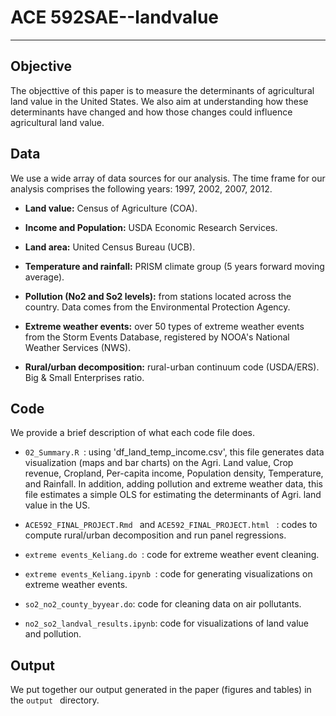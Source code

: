 # ACE 592SAE--landvalue 


---


## Objective
The objecttive of this paper is to measure the determinants of agricultural land value in the United States. We also aim at understanding how these determinants have changed and how those changes could influence agricultural land value.


## Data

We use a wide array of data sources for our analysis. The time frame for our analysis comprises the following years: 1997, 2002, 2007, 2012. 

*   **Land value:** Census of Agriculture (COA).
*   **Income and Population:** USDA Economic Research Services.
*   **Land area:** United Census Bureau (UCB).
*   **Temperature and rainfall:** PRISM climate group (5 years forward moving average). 
* **Pollution (No2 and So2 levels):** from stations located across the country. Data comes from the Environmental Protection Agency.
* **Extreme weather events:** over 50 types of extreme weather events from the Storm Events Database, registered by NOOA's National Weather Services (NWS).

* **Rural/urban decomposition:** rural-urban continuum code (USDA/ERS). Big & Small Enterprises ratio.

## Code 

We provide a brief description of what each code file does. 


* ```02_Summary.R ```: using 'df_land_temp_income.csv', this file generates data visualization (maps and bar charts) on the Agri. Land value, Crop revenue, Cropland, Per-capita income, Population density, Temperature, and Rainfall. In addition, adding pollution and extreme weather data, this file estimates a simple OLS for estimating the determinants of Agri. land value in the US.

* ```ACE592_FINAL_PROJECT.Rmd ``` and ```ACE592_FINAL_PROJECT.html ``` : codes to compute rural/urban decomposition and run panel regressions.

* ```extreme events_Keliang.do ```: code for extreme weather event cleaning.

* ```extreme events_Keliang.ipynb ```: code for generating visualizations on extreme weather events. 

* ```so2_no2_county_byyear.do```: code for cleaning data on air pollutants. 

* ```no2_so2_landval_results.ipynb```: code for visualizations of land value and pollution.

## Output

We put together our output generated in the paper (figures and tables) in the  ```output ``` directory.


